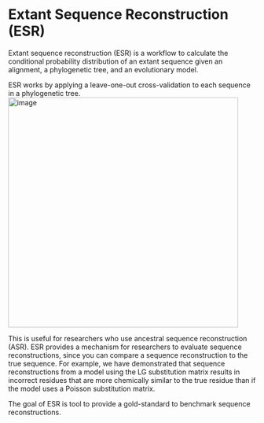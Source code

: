 # Extant Sequence Reconstruction (ESR)
Extant sequence reconstruction (ESR) is a workflow to calculate the conditional probability distribution of an extant sequence given an alignment, a phylogenetic tree, and an evolutionary model.

ESR works by applying a leave-one-out cross-validation to each sequence in a phylogenetic tree. 
<img width="468" alt="image" src="https://user-images.githubusercontent.com/111892527/186263175-50b87311-8f82-41c4-97ca-de61cababddd.png">

This is useful for researchers who use ancestral sequence reconstruction (ASR). ESR provides a mechanism for researchers to evaluate sequence reconstructions, since you can compare a sequence reconstruction to the true sequence. For example, we have demonstrated that sequence reconstructions from a model using the LG substitution matrix results in incorrect residues that are more chemically similar to the true residue than if the model uses a Poisson substitution matrix.

The goal of ESR is tool to provide a gold-standard to benchmark sequence reconstructions.

